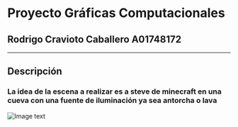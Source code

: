 # Proyecto Gráficas Computacionales
## Rodrigo Cravioto Caballero A01748172
----
## Descripción
### La idea de la escena a realizar es a steve de minecraft en una cueva con una fuente de iluminación ya sea antorcha o lava
![Image text](https://static.wikia.nocookie.net/heroe/images/3/3a/Steve_SSBU.png/revision/latest?cb=20210501222417&path-prefix=es)
